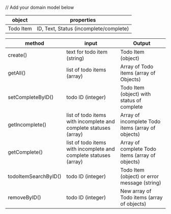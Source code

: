// Add your domain model below

| object    | properties                             |
| --------- | -------------------------------------- |
| Todo Item | ID, Text, Status (incomplete/complete) |

| method               | input                                                            | Output                                            |
| -------------------- | ---------------------------------------------------------------- | ------------------------------------------------- |
| create()             | text for todo item (string)                                      | Todo Item (object)                                |
| getAll()             | list of todo items (array)                                       | Array of Todo items (array of Objects)            |
| setCompleteByID()    | todo ID (integer)                                                | Todo Item (object) with status of complete        |
| getIncomplete()      | list of todo items with incomplete and complete statuses (array) | Array of incomplete Todo items (array of objects) |
| getComplete()        | list of todo items with incomplete and complete statuses (array) | Array of complete Todo items (array of objects)   |
| todoItemSearchByID() | todo ID (integer)                                                | Todo Item (object) or error message (string)      |
| removeByID()         | todo ID (integer)                                                | New array of Todo items (array of objects)        |
